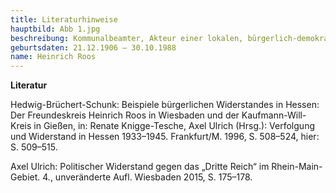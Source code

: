 ```yaml
---
title: Literaturhinweise
hauptbild: Abb 1.jpg
beschreibung: Kommunalbeamter, Akteur einer lokalen, bürgerlich-demokratischen Widerstandsgruppe, später Mitgründer des Aufbau-Ausschusses Wiesbaden sowie u. a. auch der CDU, Stadtrat und Stadtkämmerer
geburtsdaten: 21.12.1906 – 30.10.1988
name: Heinrich Roos
---
```

**Literatur**

Hedwig-Brüchert-Schunk: Beispiele bürgerlichen Widerstandes in Hessen:
Der Freundeskreis Heinrich Roos in Wiesbaden und der Kaufmann-Will-Kreis
in Gießen, in: Renate Knigge-Tesche, Axel Ulrich (Hrsg.): Verfolgung und
Widerstand in Hessen 1933–1945. Frankfurt/M. 1996, S. 508–524, hier: S.
509–515.

Axel Ulrich: Politischer Widerstand gegen das „Dritte Reich“ im
Rhein-Main-Gebiet. 4., unveränderte Aufl. Wiesbaden 2015, S. 175–178.

